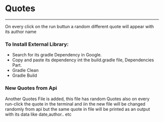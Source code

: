 # Quotes

---

 On every click on the run buttun a random different quote will appear with its author name

### To Install External Library:

- Search for its gradle Dependency in Google.
- Copy and paste its dependency int the build.gradle file, Dependencies Part.
- Gradle Clean
- Gradle Build

### New Quotes from Api

Another Quotes File is added, this file has random Quotes also on every run-click the quote in the terminal and iin the new file will be changed randomly from api
but the same quote in file will be printed as an output with its data like date,author.. etc